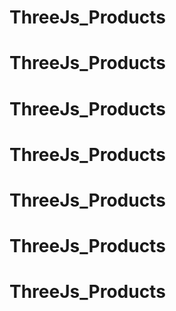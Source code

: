 # ThreeJs_Products
# ThreeJs_Products
# ThreeJs_Products
# ThreeJs_Products
# ThreeJs_Products
# ThreeJs_Products
# ThreeJs_Products
